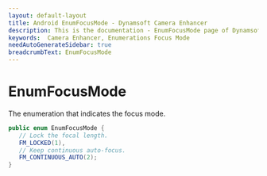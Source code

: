 ```yaml
---
layout: default-layout
title: Android EnumFocusMode - Dynamsoft Camera Enhancer
description: This is the documentation - EnumFocusMode page of Dynamsoft Camera Enhancer of Android edition.
keywords:  Camera Enhancer, Enumerations Focus Mode
needAutoGenerateSidebar: true
breadcrumbText: EnumFocusMode
---
```


# EnumFocusMode

The enumeration that indicates the focus mode.

```java
public enum EnumFocusMode {
   // Lock the focal length.
   FM_LOCKED(1),
   // Keep continuous auto-focus.
   FM_CONTINUOUS_AUTO(2);
}
```

